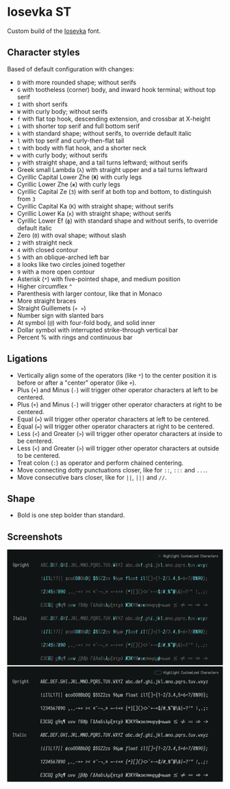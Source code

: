 # Iosevka ST

Custom build of the [Iosevka](https://github.com/be5invis/Iosevka) font.

## Character styles

Based of default configuration with changes:

- `D` with more rounded shape; without serifs
- `G` with tootheless (corner) body, and inward hook terminal; without top serif
- `I` with short serifs
- `W` with curly body; without serifs
- `f` with flat top hook, descending extension, and crossbar at X-height
- `i` with shorter top serif and full bottom serif
- `k` with standard shape; without serifs, to override default italic
- `l` with top serif and curly-then-flat tail
- `t` with body with flat hook, and a shorter neck
- `w` with curly body; without serifs
- `y` with straight shape, and a tail turns leftward; without serifs
- Greek small Lambda (`λ`) with straight upper and a tail turns leftward
- Cyrillic Capital Lower Zhe (`Ж`) with curly legs
- Cyrillic Lower Zhe (`ж`) with curly legs
- Cyrillic Capital Ze (`З`) with serif at both top and bottom, to distinguish from `3`
- Cyrillic Capital Ka (`К`) with straight shape; without serifs
- Cyrillic Lower Ka (`к`) with straight shape; without serifs
- Cyrillic Lower Ef (`ф`) with standard shape and without serifs, to override default italic
- Zero (`0`) with oval shape; without slash
- `2` with straight neck
- `4` with closed contour
- `5` with an oblique-arched left bar
- `8` looks like two circles joined together
- `9` with a more open contour
- Asterisk (`*`) with five-pointed shape, and medium position
- Higher circumflex `^`
- Parenthesis with larger contour, like that in Monaco
- More straight braces
- Straight Guillemets (`« »`)
- Number sign with slanted bars
- At symbol (`@`) with four-fold body, and solid inner
- Dollar symbol with interrupted strike-through vertical bar
- Percent % with rings and continuous bar

## Ligations

- Vertically align some of the operators (like `*`) to the center position it is before or after a "center" operator (like `+`).
- Plus (`+`) and Minus (`-`) will trigger other operator characters at left to be centered.
- Plus (`+`) and Minus (`-`) will trigger other operator characters at right to be centered.
- Equal (`=`) will trigger other operator characters at left to be centered.
- Equal (`=`) will trigger other operator characters at right to be centered.
- Less (`<`) and Greater (`>`) will trigger other operator characters at inside to be centered.
- Less (`<`) and Greater (`>`) will trigger other operator characters at outside to be centered.
- Treat colon (`:`) as operator and perform chained centering.
- Move connecting dotty punctuations closer, like for `::`, `:::` and `...`.
- Move consecutive bars closer, like for `||`, `|||` and `//`.

## Shape

- Bold is one step bolder than standard.

## Screenshots

![Highlighted characters](screenshot_iosevka-customizer-highlight.png?raw=true)
![All characters](screenshot_iosevka-customizer-all.png?raw=true)
